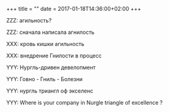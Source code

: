 +++
title = ""
date = 2017-01-18T14:36:00+02:00
+++

ZZZ: агильность?


ZZZ: сначала написала агнилость


XXX: кровь кишки агильность


XXX: внедрение Гнилости в процесс


YYY: Нургль-дривен девелопмент


YYY: Говно - Гниль - Болезни


YYY: нургль триангл оф экселенс


YYY: Where is your company in Nurgle triangle of excellence ?


